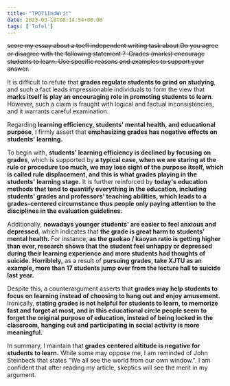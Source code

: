 ```yaml
---
title: "TPO71IndWrit"
date: 2023-03-18T00:14:54+00:00
tags: ['Tofel']
---
```

~~score my essay about a toefl independent writing task about Do you agree or disagree with the following statement？ Grades (marks) encourage students to learn. Use specific reasons and examples to support your answer.~~ 

It is difficult to refute that **grades regulate students to grind on studying**, and such a fact leads impressionable individuals to form the view that **marks itself is play an encouraging role in promoting students to learn**. However, such a claim is fraught with logical and factual inconsistencies, and it warrants careful examination.

Regarding **learning efficiency, students' mental health, and educational purpose**, I firmly assert that **emphasizing grades has negative effects on students' learning.**

To begin with, **students' learning efficiency is declined by focusing on grades**, which is supported by **a typical case, when we are staring at the rule or procedure too much, we may lose sight of the purpose itself, which is called rule displacement, and this is what grades playing in the students' learning stage.** It is further reinforced by **today's education methods that tend to quantify everything in the education, including students' grades and professors' teaching abilities, which leads to a grades-centered circumstance thus people only paying attention to the disciplines in the evaluation guidelines.**

Additionally, **nowadays younger students' are easier to feel anxious and depressed**, which indicates that **the grade is great harm to students' mental health.** For instance, **as the gaokao / kaoyan ratio is getting higher than ever, research shows that the student feel unhappy or depressed during their learning experience and more students had thoughts of suicide.** **Horriblely,** as a result of **pursuing grades, take XJTU as an example, more than 17 students jump over from the lecture hall to suicide last year.**

Despite this, a counterargument asserts that **grades may help students to focus on learning instead of choosing to hang out and enjoy amusement.** Ironically, **stating grades is not helpful for students to learn, to memorize fast and forget at most, and in this educational circle people seem to forget the original purpose of education, instead of being locked in the classroom, hanging out and participating in social activity is more meaningful.**

In summary, I maintain that **grades centered altitude is negative for students to learn.** While some may oppose me, I am reminded of  John Steinbeck that states "We all see the world from our own window.". I am confident that after reading my article, skeptics will see the merit in my argument.
